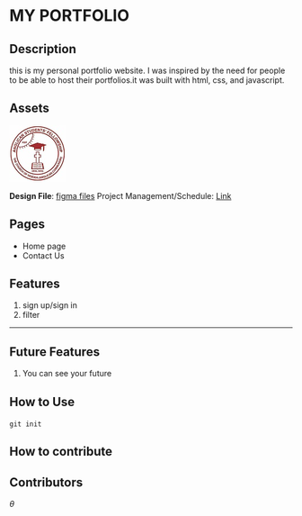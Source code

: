 # MY PORTFOLIO

## Description
this is my personal portfolio website. I was inspired by the need for people to be able to host their portfolios.it was built with html, css, and javascript.

## Assets
![image](/images/asflogo.jpg)

**Design File**: [figma files](https://www.figma.com/file/DS5tSzH342LBu32BbSr0tM/Portfolio?node-id=8%3A3)
Project Management/Schedule: [Link]()

## Pages
- Home page
- Contact Us

## Features
1. sign up/sign in
2. filter

---

## Future Features
1. You can see your future

## How to Use
`git init`

## How to contribute

## Contributors



$\theta$
